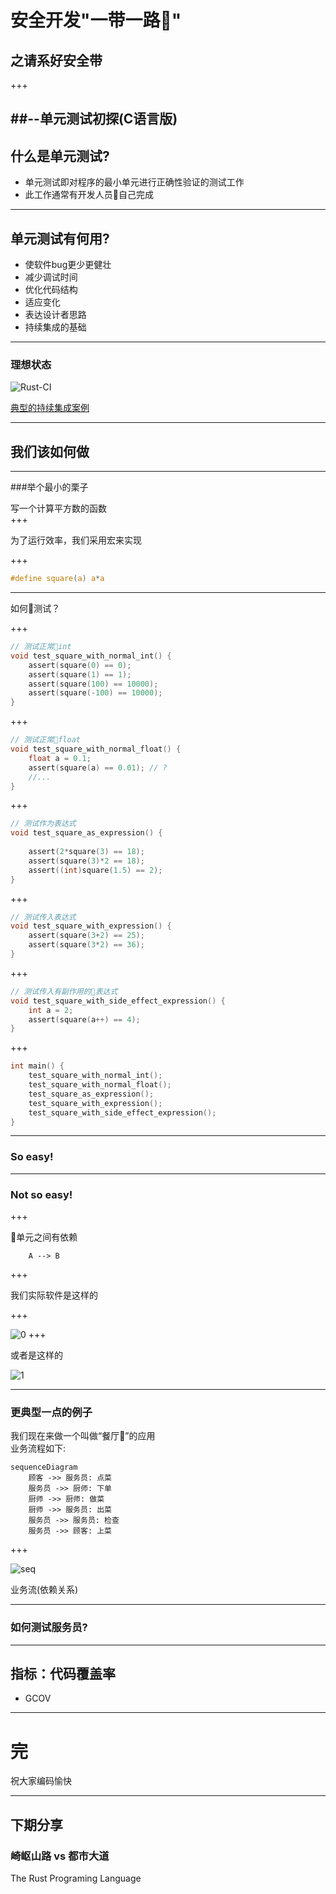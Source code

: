 
# 安全开发"一带一路" 
## 之请系好安全带
+++

##--单元测试初探(C语言版)
---

## 什么是单元测试?
- 单元测试即对程序的最小单元进行正确性验证的测试工作 <!-- .element: class="fragment" -->
- 此工作通常有开发人员自己完成 <!-- .element: class="fragment" -->
---

## 单元测试有何用?
- 使软件bug更少更健壮 <!-- .element: class="fragment" -->
- 减少调试时间 <!-- .element: class="fragment" -->
- 优化代码结构 <!-- .element: class="fragment" -->
- 适应变化 <!-- .element: class="fragment" -->
- 表达设计者思路 <!-- .element: class="fragment" -->
- 持续集成的基础 <!-- .element: class="fragment" -->

---
### 理想状态

![Rust-CI](img/rust-ci.png)

[典型的持续集成案例](https://travis-ci.org/rust-lang/rust/builds/264040464)

---
## 我们该如何做

---

###举个最小的栗子

写一个计算平方数的函数<br>
+++

为了运行效率，我们采用宏来实现

+++

```c
#define square(a) a*a
```
---

如何测试？

+++
```c
// 测试正常int
void test_square_with_normal_int() {
    assert(square(0) == 0);
    assert(square(1) == 1);
    assert(square(100) == 10000);
    assert(square(-100) == 10000);
}
```

+++

```c
// 测试正常float
void test_square_with_normal_float() {
    float a = 0.1;
    assert(square(a) == 0.01); // ?
    //...
}
```
+++
```c
// 测试作为表达式
void test_square_as_expression() {
    
    assert(2*square(3) == 18);
    assert(square(3)*2 == 18);
    assert((int)square(1.5) == 2);
}
```
+++

```c
// 测试传入表达式
void test_square_with_expression() {
    assert(square(3+2) == 25);
    assert(square(3*2) == 36);
}
```
+++

```c
// 测试传入有副作用的表达式
void test_square_with_side_effect_expression() {
    int a = 2;
    assert(square(a++) == 4);
}
```

+++
```c
int main() {
    test_square_with_normal_int();
    test_square_with_normal_float();
    test_square_as_expression();
    test_square_with_expression();
    test_square_with_side_effect_expression();
}
```
---

### So easy!

---

### Not so easy!

+++

单元之间有依赖

```
    A --> B
```

+++

我们实际软件是这样的

+++
<!-- .slide: data-background-transition="none" -->
![0](img/dep-graph0.png)
+++

或者是这样的

<!-- .slide: data-background-transition="none" -->
![1](img/dep-graph1.jpg)

---
### 更典型一点的例子

我们现在来做一个叫做“餐厅”的应用<br>
业务流程如下:

```mermaid
sequenceDiagram
    顾客 ->> 服务员: 点菜
    服务员 ->> 厨师: 下单
    厨师 ->> 厨师: 做菜
    厨师 ->> 服务员: 出菜
    服务员 ->> 服务员: 检查
    服务员 ->> 顾客: 上菜
```

+++

![seq](img/seq0.png)

业务流(依赖关系)

---
### 如何测试服务员?

---
## 指标：代码覆盖率
- GCOV

---
# 完

祝大家编码愉快

---
## 下期分享
### 崎岖山路 vs 都市大道

The Rust Programing Language